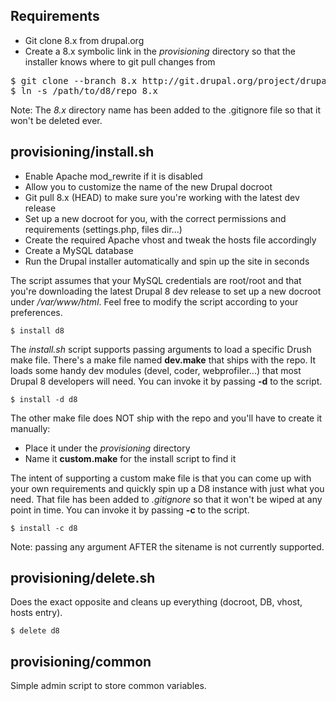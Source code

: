 Requirements
------------

- Git clone 8.x from drupal.org
- Create a 8.x symbolic link in the *provisioning* directory so that the installer knows where to git pull changes from

<pre>
$ git clone --branch 8.x http://git.drupal.org/project/drupal.git
$ ln -s /path/to/d8/repo 8.x
</pre>

Note: The *8.x* directory name has been added to the .gitignore file so that it won't be deleted ever.

provisioning/install.sh
-----------------------

- Enable Apache mod_rewrite if it is disabled
- Allow you to customize the name of the new Drupal docroot
- Git pull 8.x (HEAD) to make sure you're working with the latest dev release
- Set up a new docroot for you, with the correct permissions and requirements (settings.php, files dir...)
- Create the required Apache vhost and tweak the hosts file accordingly
- Create a MySQL database
- Run the Drupal installer automatically and spin up the site in seconds

The script assumes that your MySQL credentials are root/root and that you're downloading the latest Drupal 8 dev release to set up a new docroot under _/var/www/html_. Feel free to modify the script according to your preferences.

<code>$ install d8</code>

The *install.sh* script supports passing arguments to load a specific Drush make file. There's a make file named **dev.make** that ships with the repo. It loads some handy dev modules (devel, coder, webprofiler...) that most Drupal 8 developers will need. You can invoke it by passing **-d** to the script.

<code>$ install -d d8</code>

The other make file does NOT ship with the repo and you'll have to create it manually:

* Place it under the *provisioning* directory
* Name it **custom.make** for the install script to find it

The intent of supporting a custom make file is that you can come up with your own requirements and quickly spin up a D8 instance with just what you need. That file has been added to *.gitignore* so that it won't be wiped at any point in time. You can invoke it by passing **-c** to the script.

<code>$ install -c d8</code>

Note: passing any argument AFTER the sitename is not currently supported.

provisioning/delete.sh
----------------------

Does the exact opposite and cleans up everything (docroot, DB, vhost, hosts entry).

<code>$ delete d8</code>

provisioning/common
-------------------

Simple admin script to store common variables.
